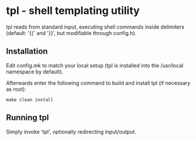 tpl - shell templating utility
==============================
tpl reads from standard input, executing shell commands inside
delimiters (default: '{{' and '}}', but modifiable through config.h).

Installation
------------
Edit config.mk to match your local setup (tpl is installed into
the /usr/local namespace by default).

Afterwards enter the following command to build and install tpl (if
necessary as root):

	make clean install


Running tpl
-----------
Simply invoke 'tpl', optionally redirecting input/output.
